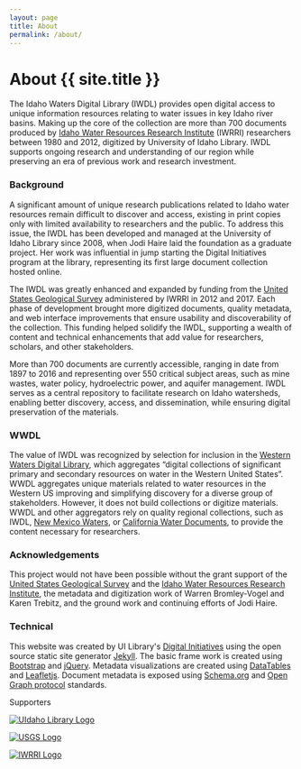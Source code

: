 ```yaml
---
layout: page
title: About
permalink: /about/
---
```


<div markdown="1" class="row">

<div markdown="1" class="col-md-8"><div markdown="1" class="py-3 px-4">

# About {{ site.title }}

The Idaho Waters Digital Library (IWDL) provides open digital access to unique information resources relating to water issues in key Idaho river basins.
Making up the core of the collection are more than 700 documents produced by [Idaho Water Resources Research Institute](http://www.uidaho.edu/research/entities/iwrri) (IWRRI) researchers between 1980 and 2012, digitized by University of Idaho Library.
IWDL supports ongoing research and understanding of our region while preserving an era of previous work and research investment.

### Background

A significant amount of unique research publications related to Idaho water resources remain difficult to discover and access, existing in print copies only with limited availability to researchers and the public.
To address this issue, the IWDL has been developed and managed at the University of Idaho Library since 2008, when Jodi Haire laid the foundation as a graduate project.
Her work was influential in jump starting the Digital Initiatives program at the library, representing its first large document collection hosted online.

The IWDL was greatly enhanced and expanded by funding from the [United States Geological Survey](https://www.usgs.gov/) administered by IWRRI in 2012 and 2017. 
Each phase of development brought more digitized documents, quality metadata, and web interface improvements that ensure usability and discoverability of the collection.
This funding helped solidify the IWDL, supporting a wealth of content and technical enhancements that add value for researchers, scholars, and other stakeholders.

More than 700 documents are currently accessible, ranging in date from 1897 to 2016 and representing over 550 critical subject areas, such as mine wastes, water policy, hydroelectric power, and aquifer management. 
IWDL serves as a central repository to facilitate research on Idaho watersheds, enabling better discovery, access, and dissemination, while ensuring digital preservation of the materials.  

### WWDL

The value of IWDL was recognized by selection for inclusion in the [Western Waters Digital Library](http://westernwaters.org/), which aggregates “digital collections of significant primary and secondary resources on water in the Western United States”. 
WWDL aggregates unique materials related to water resources in the Western US improving and simplifying discovery for a diverse group of stakeholders. 
However, it does not build collections or digitize materials. 
WWDL and other aggregators rely on quality regional collections, such as IWDL, [New Mexico Waters](http://econtent.unm.edu/cdm/landingpage/collection/NMWaters), or [California Water Documents](http://ccdl.libraries.claremont.edu/cdm/landingpage/collection/cwd), to provide the content necessary for researchers.

### Acknowledgements

This project would not have been possible without the grant support of the [United States Geological Survey](https://www.usgs.gov/) and the [Idaho Water Resources Research Institute](http://www.uidaho.edu/research/entities/iwrri), the metadata and digitization work of Warren Bromley-Vogel and Karen Trebitz, and the ground work and continuing efforts of Jodi Haire.

### Technical

This website was created by UI Library's [Digital Initiatives](https://www.lib.uidaho.edu/digital/) using the open source static site generator [Jekyll](https://jekyllrb.com/).
The basic frame work is created using [Bootstrap](https://getbootstrap.com/) and [jQuery](https://jquery.com/).
Metadata visualizations are created using [DataTables](https://datatables.net/) and [Leafletjs](http://leafletjs.com/).
Document metadata is exposed using [Schema.org](http://schema.org) and [Open Graph protocol](http://ogp.me/) standards.

</div></div>
<div class="col-md-4">
<div class="card">
<div class="card-header">Supporters</div>
<div class="card-body p-md-3">
<p class="text-center"><a href="https://www.lib.uidaho.edu/"><img class="img-fluid rounded" src="{{ "/images/UI_Library_horizontal_4c.png" | relative_url }}" alt="UIdaho Library Logo"></a></p>
<p class="text-center"><a href="https://www.usgs.gov/"><img class="img-fluid rounded" src="{{ "/images/USGS_logo.png" | relative_url }}" alt="USGS Logo"></a></p>
<p class="text-center"><a href="http://www.uidaho.edu/research/entities/iwrri"><img class="img-fluid rounded" src="{{ "/images/iwrri-logo.JPG" | relative_url }}" alt="IWRRI Logo" style="max-width: 50%;"></a></p>
</div>
</div>
</div>
</div>